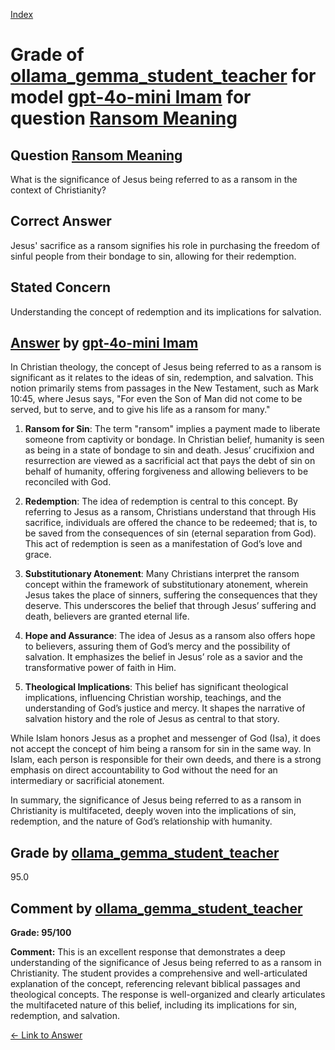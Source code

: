 
[Index](../../../../index.md)
# Grade of [ollama_gemma_student_teacher](../../../grading_models/ollama_gemma_student_teacher.md) for model [gpt-4o-mini Imam](../../../answering_models/gpt-4o-mini_Imam.md) for question [Ransom Meaning](../../../questions/Ransom_Meaning.md)

## Question [Ransom Meaning](../../../questions/Ransom_Meaning.md)
What is the significance of Jesus being referred to as a ransom in the context of Christianity?

## Correct Answer
Jesus' sacrifice as a ransom signifies his role in purchasing the freedom of sinful people from their bondage to sin, allowing for their redemption.

## Stated Concern
Understanding the concept of redemption and its implications for salvation.

## [Answer](../Ransom_Meaning.md) by [gpt-4o-mini Imam](../../../answering_models/gpt-4o-mini_Imam.md)
In Christian theology, the concept of Jesus being referred to as a ransom is significant as it relates to the ideas of sin, redemption, and salvation. This notion primarily stems from passages in the New Testament, such as Mark 10:45, where Jesus says, "For even the Son of Man did not come to be served, but to serve, and to give his life as a ransom for many."

1. **Ransom for Sin**: The term "ransom" implies a payment made to liberate someone from captivity or bondage. In Christian belief, humanity is seen as being in a state of bondage to sin and death. Jesus’ crucifixion and resurrection are viewed as a sacrificial act that pays the debt of sin on behalf of humanity, offering forgiveness and allowing believers to be reconciled with God.

2. **Redemption**: The idea of redemption is central to this concept. By referring to Jesus as a ransom, Christians understand that through His sacrifice, individuals are offered the chance to be redeemed; that is, to be saved from the consequences of sin (eternal separation from God). This act of redemption is seen as a manifestation of God’s love and grace.

3. **Substitutionary Atonement**: Many Christians interpret the ransom concept within the framework of substitutionary atonement, wherein Jesus takes the place of sinners, suffering the consequences that they deserve. This underscores the belief that through Jesus’ suffering and death, believers are granted eternal life.

4. **Hope and Assurance**: The idea of Jesus as a ransom also offers hope to believers, assuring them of God’s mercy and the possibility of salvation. It emphasizes the belief in Jesus’ role as a savior and the transformative power of faith in Him.

5. **Theological Implications**: This belief has significant theological implications, influencing Christian worship, teachings, and the understanding of God’s justice and mercy. It shapes the narrative of salvation history and the role of Jesus as central to that story.

While Islam honors Jesus as a prophet and messenger of God (Isa), it does not accept the concept of him being a ransom for sin in the same way. In Islam, each person is responsible for their own deeds, and there is a strong emphasis on direct accountability to God without the need for an intermediary or sacrificial atonement. 

In summary, the significance of Jesus being referred to as a ransom in Christianity is multifaceted, deeply woven into the implications of sin, redemption, and the nature of God’s relationship with humanity.

## Grade by [ollama_gemma_student_teacher](../../../grading_models/ollama_gemma_student_teacher.md)
95.0

## Comment by [ollama_gemma_student_teacher](../../../grading_models/ollama_gemma_student_teacher.md)
**Grade: 95/100**

**Comment:** This is an excellent response that demonstrates a deep understanding of the significance of Jesus being referred to as a ransom in Christianity. The student provides a comprehensive and well-articulated explanation of the concept, referencing relevant biblical passages and theological concepts. The response is well-organized and clearly articulates the multifaceted nature of this belief, including its implications for sin, redemption, and salvation.

[&lt;- Link to Answer](../Ransom_Meaning.md)

